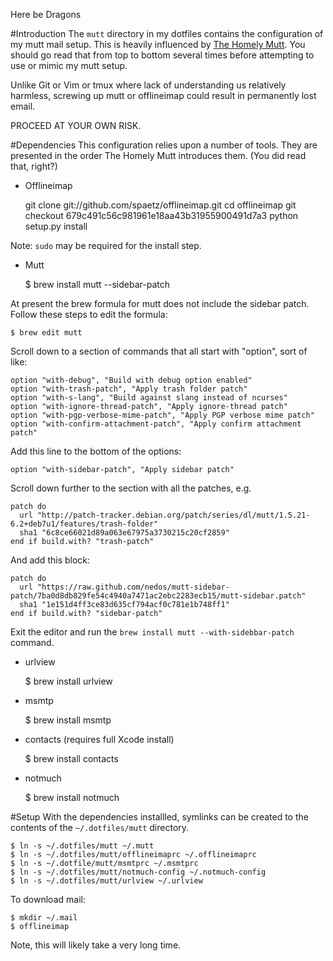 Here be Dragons

#Introduction
The `mutt` directory in my dotfiles contains the configuration of my mutt mail setup. This is heavily influenced by [The Homely Mutt](http://stevelosh.com/blog/2012/10/the-homely-mutt/ "The Homely Mutt"). You should go read that from top to bottom several times before attempting to use or mimic my mutt setup.

Unlike Git or Vim or tmux where lack of understanding us relatively harmless, screwing up mutt or offlineimap could result in permanently lost email.

PROCEED AT YOUR OWN RISK.

#Dependencies
This configuration relies upon a number of tools. They are presented in the order The Homely Mutt introduces them. (You did read that, right?)

* Offlineimap
 
    git clone git://github.com/spaetz/offlineimap.git
    cd offlineimap
    git checkout 679c491c56c981961e18aa43b31955900491d7a3
    python setup.py install

Note: `sudo` may be required for the install step.

* Mutt
 
    $ brew install mutt --sidebar-patch

At present the brew formula for mutt does not include the sidebar patch. Follow these steps to edit the formula:

    $ brew edit mutt

Scroll down to a section of commands that all start with "option", sort of like:

    option "with-debug", "Build with debug option enabled"
    option "with-trash-patch", "Apply trash folder patch"
    option "with-s-lang", "Build against slang instead of ncurses"
    option "with-ignore-thread-patch", "Apply ignore-thread patch"
    option "with-pgp-verbose-mime-patch", "Apply PGP verbose mime patch"
    option "with-confirm-attachment-patch", "Apply confirm attachment patch"

Add this line to the bottom of the options:

    option "with-sidebar-patch", "Apply sidebar patch"

Scroll down further to the section with all the patches, e.g.

    patch do
      url "http://patch-tracker.debian.org/patch/series/dl/mutt/1.5.21-6.2+deb7u1/features/trash-folder"
      sha1 "6c8ce66021d89a063e67975a3730215c20cf2859"
    end if build.with? "trash-patch"

And add this block:

    patch do
      url "https://raw.github.com/nedos/mutt-sidebar-patch/7ba0d8db829fe54c4940a7471ac2ebc2283ecb15/mutt-sidebar.patch"
      sha1 "1e151d4ff3ce83d635cf794acf0c781e1b748ff1"
    end if build.with? "sidebar-patch"

Exit the editor and run the `brew install mutt --with-sidebbar-patch` command.

* urlview
 
    $ brew install urlview

* msmtp
 
    $ brew install msmtp

* contacts (requires full Xcode install)
 
    $ brew install contacts

* notmuch
 
    $ brew install notmuch

#Setup
With the dependencies installled, symlinks can be created to the contents of the `~/.dotfiles/mutt` directory.

    $ ln -s ~/.dotfiles/mutt ~/.mutt
    $ ln -s ~/.dotfiles/mutt/offlineimaprc ~/.offlineimaprc
    $ ln -s ~/.dotfile/mutt/msmtprc ~/.msmtprc
    $ ln -s ~/.dotfiles/mutt/notmuch-config ~/.notmuch-config
    $ ln -s ~/.dotfiles/mutt/urlview ~/.urlview

To download mail:

    $ mkdir ~/.mail
    $ offlineimap

Note, this will likely take a very long time.


